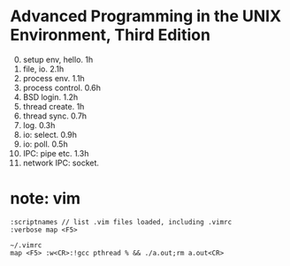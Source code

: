 # Advanced Programming in the UNIX Environment, Third Edition

0. setup env, hello. 1h
1. file, io. 2.1h
2. process env. 1.1h
3. process control. 0.6h
4. BSD login. 1.2h
5. thread create. 1h
6. thread sync. 0.7h
7. log. 0.3h
8. io: select. 0.9h
9. io: poll. 0.5h
10. IPC: pipe etc. 1.3h
11. network IPC: socket.

# note: vim

~~~~
:scriptnames // list .vim files loaded, including .vimrc
:verbose map <F5>

~/.vimrc
map <F5> :w<CR>:!gcc pthread % && ./a.out;rm a.out<CR>
~~~~
